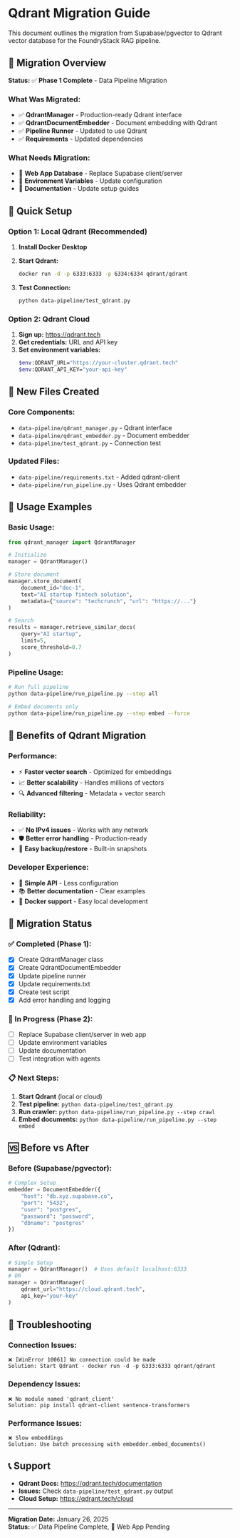 # Qdrant Migration Guide

This document outlines the migration from Supabase/pgvector to Qdrant vector database for the FoundryStack RAG pipeline.

## 🎯 Migration Overview

**Status:** ✅ **Phase 1 Complete** - Data Pipeline Migration

### What Was Migrated:
- ✅ **QdrantManager** - Production-ready Qdrant interface
- ✅ **QdrantDocumentEmbedder** - Document embedding with Qdrant
- ✅ **Pipeline Runner** - Updated to use Qdrant
- ✅ **Requirements** - Updated dependencies

### What Needs Migration:
- 🔄 **Web App Database** - Replace Supabase client/server
- 🔄 **Environment Variables** - Update configuration
- 🔄 **Documentation** - Update setup guides

## 🚀 Quick Setup

### Option 1: Local Qdrant (Recommended)

1. **Install Docker Desktop**
2. **Start Qdrant:**
   ```bash
   docker run -d -p 6333:6333 -p 6334:6334 qdrant/qdrant
   ```

3. **Test Connection:**
   ```bash
   python data-pipeline/test_qdrant.py
   ```

### Option 2: Qdrant Cloud

1. **Sign up:** https://qdrant.tech
2. **Get credentials:** URL and API key
3. **Set environment variables:**
   ```bash
   $env:QDRANT_URL="https://your-cluster.qdrant.tech"
   $env:QDRANT_API_KEY="your-api-key"
   ```

## 📁 New Files Created

### Core Components:
- `data-pipeline/qdrant_manager.py` - Qdrant interface
- `data-pipeline/qdrant_embedder.py` - Document embedder
- `data-pipeline/test_qdrant.py` - Connection test

### Updated Files:
- `data-pipeline/requirements.txt` - Added qdrant-client
- `data-pipeline/run_pipeline.py` - Uses Qdrant embedder

## 🔧 Usage Examples

### Basic Usage:
```python
from qdrant_manager import QdrantManager

# Initialize
manager = QdrantManager()

# Store document
manager.store_document(
    document_id="doc-1",
    text="AI startup fintech solution",
    metadata={"source": "techcrunch", "url": "https://..."}
)

# Search
results = manager.retrieve_similar_docs(
    query="AI startup",
    limit=5,
    score_threshold=0.7
)
```

### Pipeline Usage:
```bash
# Run full pipeline
python data-pipeline/run_pipeline.py --step all

# Embed documents only
python data-pipeline/run_pipeline.py --step embed --force
```

## 🌟 Benefits of Qdrant Migration

### Performance:
- ⚡ **Faster vector search** - Optimized for embeddings
- 📈 **Better scalability** - Handles millions of vectors
- 🔍 **Advanced filtering** - Metadata + vector search

### Reliability:
- ✅ **No IPv4 issues** - Works with any network
- 🛡️ **Better error handling** - Production-ready
- 🔄 **Easy backup/restore** - Built-in snapshots

### Developer Experience:
- 🎯 **Simple API** - Less configuration
- 📚 **Better documentation** - Clear examples
- 🐳 **Docker support** - Easy local development

## 🔄 Migration Status

### ✅ Completed (Phase 1):
- [x] Create QdrantManager class
- [x] Create QdrantDocumentEmbedder 
- [x] Update pipeline runner
- [x] Update requirements.txt
- [x] Create test script
- [x] Add error handling and logging

### 🔄 In Progress (Phase 2):
- [ ] Replace Supabase client/server in web app
- [ ] Update environment variables
- [ ] Update documentation
- [ ] Test integration with agents

### 📋 Next Steps:
1. **Start Qdrant** (local or cloud)
2. **Test pipeline:** `python data-pipeline/test_qdrant.py`
3. **Run crawler:** `python data-pipeline/run_pipeline.py --step crawl`
4. **Embed documents:** `python data-pipeline/run_pipeline.py --step embed`

## 🆚 Before vs After

### Before (Supabase/pgvector):
```python
# Complex Setup
embedder = DocumentEmbedder({
    "host": "db.xyz.supabase.co",
    "port": "5432", 
    "user": "postgres",
    "password": "password",
    "dbname": "postgres"
})
```

### After (Qdrant):
```python
# Simple Setup
manager = QdrantManager()  # Uses default localhost:6333
# OR
manager = QdrantManager(
    qdrant_url="https://cloud.qdrant.tech",
    api_key="your-key"
)
```

## 🐛 Troubleshooting

### Connection Issues:
```
❌ [WinError 10061] No connection could be made
Solution: Start Qdrant - docker run -d -p 6333:6333 qdrant/qdrant
```

### Dependency Issues:
```
❌ No module named 'qdrant_client'
Solution: pip install qdrant-client sentence-transformers
```

### Performance Issues:
```
❌ Slow embeddings
Solution: Use batch processing with embedder.embed_documents()
```

## 📞 Support

- **Qdrant Docs:** https://qdrant.tech/documentation
- **Issues:** Check `data-pipeline/test_qdrant.py` output
- **Cloud Setup:** https://qdrant.tech/cloud

---

**Migration Date:** January 26, 2025  
**Status:** ✅ Data Pipeline Complete, 🔄 Web App Pending
